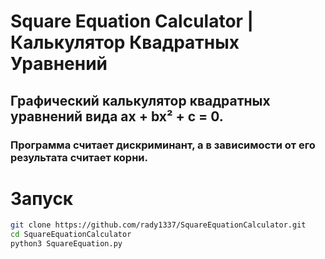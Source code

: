 # Square Equation Calculator | Калькулятор Квадратных Уравнений

## Графический калькулятор квадратных уравнений вида ax + bx² + c = 0.

### Программа считает дискриминант, а в зависимости от его результата считает корни.

# Запуск
```bash
git clone https://github.com/rady1337/SquareEquationCalculator.git
cd SquareEquationCalculator
python3 SquareEquation.py
```
